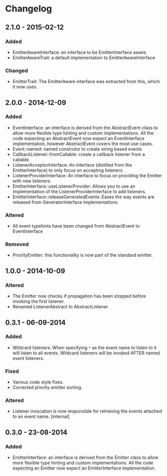 # Changelog

## 2.1.0 - 2015-02-12

### Added

- EmitterAwareInterface: an interface to be EmitterInterface aware.
- EmitterAwareTrait: a default implementation to EmitterAwareInterface

### Changed

- EmitterTrait: The EmitterAware interface was extracted from this, which it now uses.

## 2.0.0 - 2014-12-09

### Added

- EventInterface: an interface is derived from the AbstractEvent class to allow more flexible type hinting and custom implementations. All the code expecting an AbstractEvent now expect an EventInterface implementation, however AbstractEvent covers the most use cases.
- Event::named: named construtor to create string based events
- CallbackListener::fromCallable: create a callback listener from a callable.
- ListenerAcceptorInterface: An interface (distilled from the EmitterInterface) to only focus on accepting listeners.
- ListenerProviderInterface: An interface to focus on providing the Emitter with new listeners.
- EmitterInterface::useListenerProvider: Allows you to use an implementation of the ListenerProviderInterface to add listeners.
- EmitterInterface::releaseGeneratedEvents: Eases the way events are released from GeneratorInterface implementations.

### Altered

- All event typehints have been changed from AbstractEvent to EventInterface

### Removed

- PriorityEmitter: this functionality is now part of the standard emitter.

## 1.0.0 - 2014-10-09

### Altered

- The Emitter now checks if propagation has been stopped before invoking the first listener.
- Renamed ListenerAbstract to AbstractListener


## 0.3.1 - 06-09-2014

### Added

- Wildcard listeners: When specifying `*` as the event name to listen to it will listen to all events. Wildcard listeners will be invoked AFTER named event listeners.

### Fixed

- Various code style fixes.
- Corrected priority emitter sorting.

### Altered

- Listener invocation is now responsible for retrieving the events attached to an event name. [internal]


## 0.3.0 - 23-08-2014

### Added

- EmitterInterface: an interface is derived from the Emitter class to allow more flexible type hinting and custom implementations. All the code expecting an Emitter now expect an EmitterInterface implementation.
